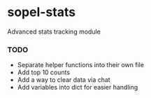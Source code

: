 # sopel-stats

Advanced stats tracking module

### TODO

* Separate helper functions into their own file
* Add top 10 counts
* Add a way to clear data via chat
* Add variables into dict for easier handling
